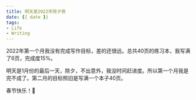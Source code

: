 ```yaml
---
title: 明天是2022年除夕夜
date: {{ date }}
tags: 
- Life
- Writing
---
```

2022年第一个月我没有完成写作目标，差的还很远。总共40页的练习本，我写满了6页，完成度15%。

明天是1月份的最后一天，除夕，不出意外，我没时间赶进度。所以第一个月我是完不成了。第二月的目标照旧是写满一个本子40页。

春节快乐！🧨
